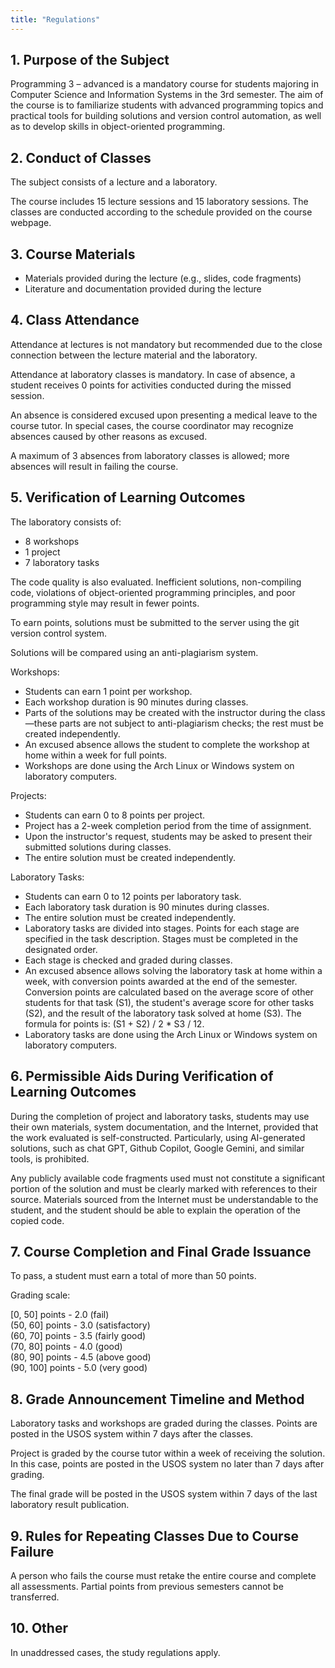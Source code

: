 ```yaml
---
title: "Regulations"
---
```


## 1. Purpose of the Subject

Programming 3 – advanced is a mandatory course for students majoring in Computer Science and Information Systems in the 3rd semester. The aim of the course is to familiarize students with advanced programming topics and practical tools for building solutions and version control automation, as well as to develop skills in object-oriented programming.

## 2. Conduct of Classes

The subject consists of a lecture and a laboratory.

The course includes 15 lecture sessions and 15 laboratory sessions. The classes are conducted according to the schedule provided on the course webpage.

## 3. Course Materials

- Materials provided during the lecture (e.g., slides, code fragments)
- Literature and documentation provided during the lecture

## 4. Class Attendance

Attendance at lectures is not mandatory but recommended due to the close connection between the lecture material and the laboratory.

Attendance at laboratory classes is mandatory. In case of absence, a student receives 0 points for activities conducted during the missed session.

An absence is considered excused upon presenting a medical leave to the course tutor. In special cases, the course coordinator may recognize absences caused by other reasons as excused.

A maximum of 3 absences from laboratory classes is allowed; more absences will result in failing the course.

## 5. Verification of Learning Outcomes

The laboratory consists of:
- 8 workshops
- 1 project
- 7 laboratory tasks

The code quality is also evaluated. Inefficient solutions, non-compiling code, violations of object-oriented programming principles, and poor programming style may result in fewer points.

To earn points, solutions must be submitted to the server using the git version control system.

Solutions will be compared using an anti-plagiarism system.

Workshops:

- Students can earn 1 point per workshop.
- Each workshop duration is 90 minutes during classes.
- Parts of the solutions may be created with the instructor during the class—these parts are not subject to anti-plagiarism checks; the rest must be created independently.
- An excused absence allows the student to complete the workshop at home within a week for full points.
- Workshops are done using the Arch Linux or Windows system on laboratory computers.

Projects:

- Students can earn 0 to 8 points per project.
- Project has a 2-week completion period from the time of assignment.
- Upon the instructor's request, students may be asked to present their submitted solutions during classes.
- The entire solution must be created independently.

Laboratory Tasks:

- Students can earn 0 to 12 points per laboratory task.
- Each laboratory task duration is 90 minutes during classes.
- The entire solution must be created independently.
- Laboratory tasks are divided into stages. Points for each stage are specified in the task description. Stages must be completed in the designated order.
- Each stage is checked and graded during classes.
- An excused absence allows solving the laboratory task at home within a week, with conversion points awarded at the end of the semester. Conversion points are calculated based on the average score of other students for that task (S1), the student's average score for other tasks (S2), and the result of the laboratory task solved at home (S3). The formula for points is: (S1 + S2) / 2 * S3 / 12.
- Laboratory tasks are done using the Arch Linux or Windows system on laboratory computers.

## 6. Permissible Aids During Verification of Learning Outcomes

During the completion of project and laboratory tasks, students may use their own materials, system documentation, and the Internet, provided that the work evaluated is self-constructed. Particularly, using AI-generated solutions, such as chat GPT, Github Copilot, Google Gemini, and similar tools, is prohibited.

Any publicly available code fragments used must not constitute a significant portion of the solution and must be clearly marked with references to their source. Materials sourced from the Internet must be understandable to the student, and the student should be able to explain the operation of the copied code.

## 7. Course Completion and Final Grade Issuance

To pass, a student must earn a total of more than 50 points.

Grading scale:

\[0, 50\] points - 2.0 (fail)  
\(50, 60\] points - 3.0 (satisfactory)  
\(60, 70\] points - 3.5 (fairly good)  
\(70, 80\] points - 4.0 (good)  
\(80, 90\] points - 4.5 (above good)  
\(90, 100\] points - 5.0 (very good)

## 8. Grade Announcement Timeline and Method

Laboratory tasks and workshops are graded during the classes. Points are posted in the USOS system within 7 days after the classes.

Project is graded by the course tutor within a week of receiving the solution. In this case, points are posted in the USOS system no later than 7 days after grading.

The final grade will be posted in the USOS system within 7 days of the last laboratory result publication.

## 9. Rules for Repeating Classes Due to Course Failure

A person who fails the course must retake the entire course and complete all assessments. Partial points from previous semesters cannot be transferred.

## 10. Other

In unaddressed cases, the study regulations apply.

